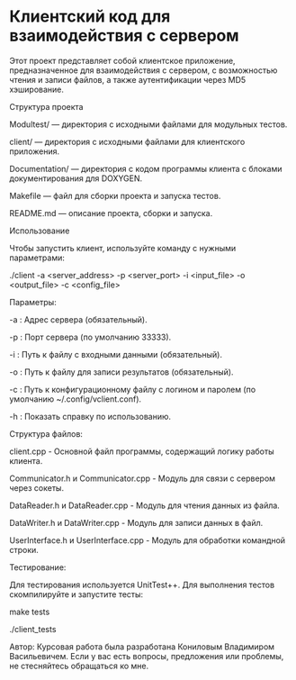 # Клиентский код для взаимодействия с сервером

Этот проект представляет собой клиентское приложение, предназначенное для взаимодействия с сервером, с возможностью чтения и записи файлов, а также аутентификации через MD5 хэширование.

Структура проекта

Modultest/ — директория с исходными файлами для модульных тестов.

client/ — директория с исходными файлами для клиентского приложения.

Documentation/ — директория с кодом программы клиента с блоками документирования для DOXYGEN.

Makefile — файл для сборки проекта и запуска тестов.

README.md — описание проекта, сборки и запуска.

Использование

Чтобы запустить клиент, используйте команду с нужными параметрами:

./client -a <server_address> -p <server_port> -i <input_file> -o <output_file> -c <config_file>

Параметры:

-a : Адрес сервера (обязательный).

-p : Порт сервера (по умолчанию 33333).

-i : Путь к файлу с входными данными (обязательный).

-o : Путь к файлу для записи результатов (обязательный).

-c : Путь к конфигурационному файлу с логином и паролем (по умолчанию ~/.config/vclient.conf).

-h : Показать справку по использованию.

Структура файлов:

client.cpp - Основной файл программы, содержащий логику работы клиента.

Communicator.h и Communicator.cpp - Модуль для связи с сервером через сокеты.

DataReader.h и DataReader.cpp - Модуль для чтения данных из файла.

DataWriter.h и DataWriter.cpp - Модуль для записи данных в файл.

UserInterface.h и UserInterface.cpp - Модуль для обработки командной строки.

Тестирование:

Для тестирования используется UnitTest++. Для выполнения тестов скомпилируйте и запустите тесты:

make tests

./client_tests

Автор:
Курсовая работа была разработана Кониловым Владимиром Васильевичем. Если у вас есть вопросы, предложения или проблемы, не стесняйтесь обращаться ко мне.
